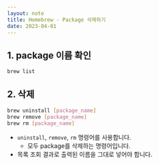 ```yaml
---
layout: note
title: Homebrew - Package 삭제하기
date: 2023-04-01
---
```





## 1. package 이름 확인

```sh
brew list
```


## 2. 삭제

```sh
brew uninstall [package_name]
brew remove [package_name]
brew rm [package_name]
```
- `uninstall`, `remove`, `rm` 명령어를 사용합니다.
    - 모두 package를 삭제하는 명령어입니다.
- 목록 조회 결과로 출력된 이름을 그대로 넣어야 합니다.

